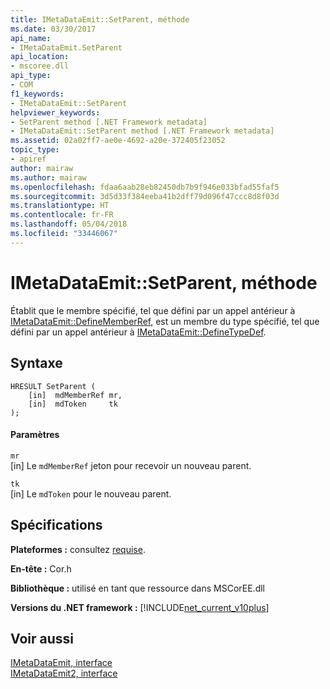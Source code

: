 ```yaml
---
title: IMetaDataEmit::SetParent, méthode
ms.date: 03/30/2017
api_name:
- IMetaDataEmit.SetParent
api_location:
- mscoree.dll
api_type:
- COM
f1_keywords:
- IMetaDataEmit::SetParent
helpviewer_keywords:
- SetParent method [.NET Framework metadata]
- IMetaDataEmit::SetParent method [.NET Framework metadata]
ms.assetid: 02a02ff7-ae0e-4692-a20e-372405f23052
topic_type:
- apiref
author: mairaw
ms.author: mairaw
ms.openlocfilehash: fdaa6aab28eb82450db7b9f946e033bfad55faf5
ms.sourcegitcommit: 3d5d33f384eeba41b2dff79d096f47ccc8d8f03d
ms.translationtype: HT
ms.contentlocale: fr-FR
ms.lasthandoff: 05/04/2018
ms.locfileid: "33446067"
---
```

# <a name="imetadataemitsetparent-method"></a>IMetaDataEmit::SetParent, méthode
Établit que le membre spécifié, tel que défini par un appel antérieur à [IMetaDataEmit::DefineMemberRef](../../../../docs/framework/unmanaged-api/metadata/imetadataemit-definememberref-method.md), est un membre du type spécifié, tel que défini par un appel antérieur à [IMetaDataEmit::DefineTypeDef](../../../../docs/framework/unmanaged-api/metadata/imetadataemit-definetypedef-method.md).  
  
## <a name="syntax"></a>Syntaxe  
  
```  
HRESULT SetParent (   
    [in]  mdMemberRef mr,   
    [in]  mdToken     tk   
);  
```  
  
#### <a name="parameters"></a>Paramètres  
 `mr`  
 [in] Le `mdMemberRef` jeton pour recevoir un nouveau parent.  
  
 `tk`  
 [in] Le `mdToken` pour le nouveau parent.  
  
## <a name="requirements"></a>Spécifications  
 **Plateformes :** consultez [requise](../../../../docs/framework/get-started/system-requirements.md).  
  
 **En-tête :** Cor.h  
  
 **Bibliothèque :** utilisé en tant que ressource dans MSCorEE.dll  
  
 **Versions du .NET framework :** [!INCLUDE[net_current_v10plus](../../../../includes/net-current-v10plus-md.md)]  
  
## <a name="see-also"></a>Voir aussi  
 [IMetaDataEmit, interface](../../../../docs/framework/unmanaged-api/metadata/imetadataemit-interface.md)  
 [IMetaDataEmit2, interface](../../../../docs/framework/unmanaged-api/metadata/imetadataemit2-interface.md)
